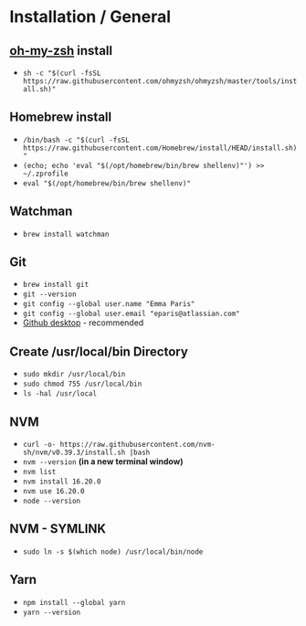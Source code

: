 # Installation / General

## [oh-my-zsh](https://ohmyz.sh/) install

* `sh -c "$(curl -fsSL https://raw.githubusercontent.com/ohmyzsh/ohmyzsh/master/tools/install.sh)"`

## Homebrew install

* `/bin/bash -c "$(curl -fsSL https://raw.githubusercontent.com/Homebrew/install/HEAD/install.sh)"`
* `(echo; echo 'eval "$(/opt/homebrew/bin/brew shellenv)"') >> ~/.zprofile`
* `eval "$(/opt/homebrew/bin/brew shellenv)"`


## Watchman

* `brew install watchman`

## Git

* `brew install git`
* `git --version`
* `git config --global user.name "Emma Paris"`
* `git config --global user.email "eparis@atlassian.com"`
* [Github desktop](https://desktop.github.com) - recommended

## Create /usr/local/bin Directory

* `sudo mkdir /usr/local/bin`
* `sudo chmod 755 /usr/local/bin`
* `ls -hal /usr/local`

## NVM

* `curl -o- https://raw.githubusercontent.com/nvm-sh/nvm/v0.39.3/install.sh |bash`
* `nvm --version` **(in a new terminal window)**
* `nvm list`
* `nvm install 16.20.0`
* `nvm use 16.20.0`
* `node --version`

## NVM - SYMLINK

* `sudo ln -s $(which node) /usr/local/bin/node`

## Yarn

* `npm install --global yarn`
* `yarn --version`

